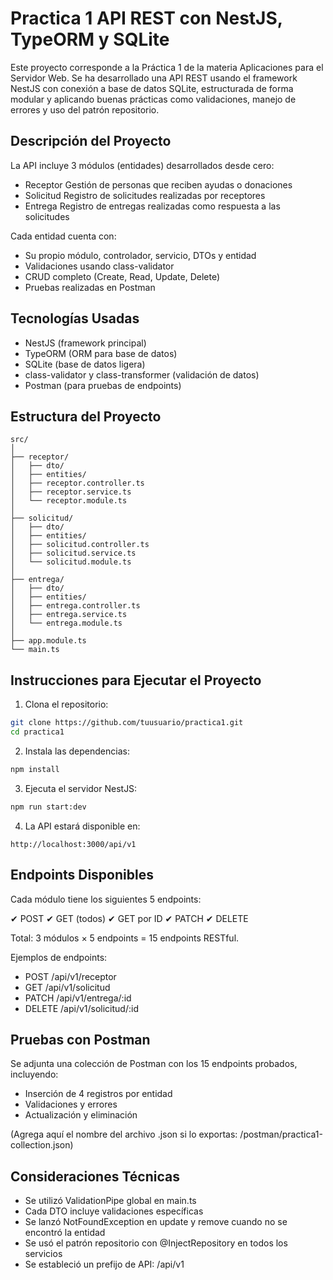 
#  Practica 1  API REST con NestJS, TypeORM y SQLite

Este proyecto corresponde a la Práctica 1 de la materia Aplicaciones para el Servidor Web. Se ha desarrollado una API REST usando el framework NestJS con conexión a base de datos SQLite, estructurada de forma modular y aplicando buenas prácticas como validaciones, manejo de errores y uso del patrón repositorio.

##  Descripción del Proyecto

La API incluye 3 módulos (entidades) desarrollados desde cero:

-  Receptor  Gestión de personas que reciben ayudas o donaciones
-  Solicitud  Registro de solicitudes realizadas por receptores
-  Entrega  Registro de entregas realizadas como respuesta a las solicitudes

Cada entidad cuenta con:

- Su propio módulo, controlador, servicio, DTOs y entidad
- Validaciones usando class-validator
- CRUD completo (Create, Read, Update, Delete)
- Pruebas realizadas en Postman

##  Tecnologías Usadas

- NestJS (framework principal)
- TypeORM (ORM para base de datos)
- SQLite (base de datos ligera)
- class-validator y class-transformer (validación de datos)
- Postman (para pruebas de endpoints)

##  Estructura del Proyecto

```
src/
│
├── receptor/
│   ├── dto/
│   ├── entities/
│   ├── receptor.controller.ts
│   ├── receptor.service.ts
│   └── receptor.module.ts
│
├── solicitud/
│   ├── dto/
│   ├── entities/
│   ├── solicitud.controller.ts
│   ├── solicitud.service.ts
│   └── solicitud.module.ts
│
├── entrega/
│   ├── dto/
│   ├── entities/
│   ├── entrega.controller.ts
│   ├── entrega.service.ts
│   └── entrega.module.ts
│
├── app.module.ts
└── main.ts
```

##  Instrucciones para Ejecutar el Proyecto

1. Clona el repositorio:

```bash
git clone https://github.com/tuusuario/practica1.git
cd practica1
```

2. Instala las dependencias:

```bash
npm install
```

3. Ejecuta el servidor NestJS:

```bash
npm run start:dev
```

4. La API estará disponible en:

```
http://localhost:3000/api/v1
```

##  Endpoints Disponibles

Cada módulo tiene los siguientes 5 endpoints:

✔ POST
✔ GET (todos)
✔ GET por ID
✔ PATCH
✔ DELETE

Total: 3 módulos × 5 endpoints = 15 endpoints RESTful.

Ejemplos de endpoints:

- POST    /api/v1/receptor
- GET     /api/v1/solicitud
- PATCH   /api/v1/entrega/:id
- DELETE  /api/v1/solicitud/:id

##  Pruebas con Postman

Se adjunta una colección de Postman con los 15 endpoints probados, incluyendo:

- Inserción de 4 registros por entidad
- Validaciones y errores
- Actualización y eliminación

(Agrega aquí el nombre del archivo .json si lo exportas: /postman/practica1-collection.json)

##  Consideraciones Técnicas

- Se utilizó ValidationPipe global en main.ts
- Cada DTO incluye validaciones específicas
- Se lanzó NotFoundException en update y remove cuando no se encontró la entidad
- Se usó el patrón repositorio con @InjectRepository en todos los servicios
- Se estableció un prefijo de API: /api/v1
